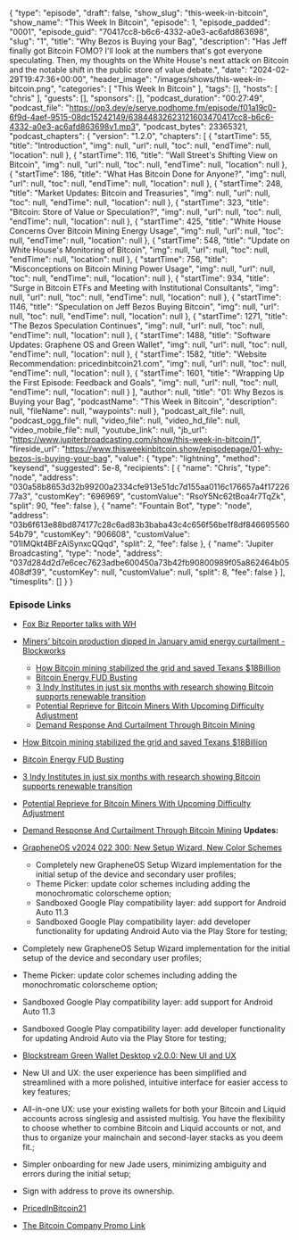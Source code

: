 {
  "type": "episode",
  "draft": false,
  "show_slug": "this-week-in-bitcoin",
  "show_name": "This Week In Bitcoin",
  "episode": 1,
  "episode_padded": "0001",
  "episode_guid": "70417cc8-b6c6-4332-a0e3-ac6afd863698",
  "slug": "1",
  "title": "Why Bezos is Buying your Bag",
  "description": "Has Jeff finally got Bitcoin FOMO? I'll look at the numbers that's got everyone speculating. Then, my thoughts on the White House's next attack on Bitcoin and the notable shift in the public store of value debate.",
  "date": "2024-02-29T19:47:36+00:00",
  "header_image": "/images/shows/this-week-in-bitcoin.png",
  "categories": [
    "This Week In Bitcoin"
  ],
  "tags": [],
  "hosts": [
    "chris"
  ],
  "guests": [],
  "sponsors": [],
  "podcast_duration": "00:27:49",
  "podcast_file": "https://op3.dev/e/serve.podhome.fm/episode/f01a19c0-6f9d-4aef-9515-08dc15242149/63844832623121603470417cc8-b6c6-4332-a0e3-ac6afd863698v1.mp3",
  "podcast_bytes": 23365321,
  "podcast_chapters": {
    "version": "1.2.0",
    "chapters": [
      {
        "startTime": 55,
        "title": "Introduction",
        "img": null,
        "url": null,
        "toc": null,
        "endTime": null,
        "location": null
      },
      {
        "startTime": 116,
        "title": "Wall Street's Shifting View on Bitcoin",
        "img": null,
        "url": null,
        "toc": null,
        "endTime": null,
        "location": null
      },
      {
        "startTime": 186,
        "title": "What Has Bitcoin Done for Anyone?",
        "img": null,
        "url": null,
        "toc": null,
        "endTime": null,
        "location": null
      },
      {
        "startTime": 248,
        "title": "Market Updates: Bitcoin and Treasuries",
        "img": null,
        "url": null,
        "toc": null,
        "endTime": null,
        "location": null
      },
      {
        "startTime": 323,
        "title": "Bitcoin: Store of Value or Speculation?",
        "img": null,
        "url": null,
        "toc": null,
        "endTime": null,
        "location": null
      },
      {
        "startTime": 425,
        "title": "White House Concerns Over Bitcoin Mining Energy Usage",
        "img": null,
        "url": null,
        "toc": null,
        "endTime": null,
        "location": null
      },
      {
        "startTime": 548,
        "title": "Update on White House's Monitoring of Bitcoin",
        "img": null,
        "url": null,
        "toc": null,
        "endTime": null,
        "location": null
      },
      {
        "startTime": 756,
        "title": "Misconceptions on Bitcoin Mining Power Usage",
        "img": null,
        "url": null,
        "toc": null,
        "endTime": null,
        "location": null
      },
      {
        "startTime": 934,
        "title": "Surge in Bitcoin ETFs and Meeting with Institutional Consultants",
        "img": null,
        "url": null,
        "toc": null,
        "endTime": null,
        "location": null
      },
      {
        "startTime": 1146,
        "title": "Speculation on Jeff Bezos Buying Bitcoin",
        "img": null,
        "url": null,
        "toc": null,
        "endTime": null,
        "location": null
      },
      {
        "startTime": 1271,
        "title": "The Bezos Speculation Continues",
        "img": null,
        "url": null,
        "toc": null,
        "endTime": null,
        "location": null
      },
      {
        "startTime": 1488,
        "title": "Software Updates: Graphene OS and Green Wallet",
        "img": null,
        "url": null,
        "toc": null,
        "endTime": null,
        "location": null
      },
      {
        "startTime": 1582,
        "title": "Website Recommendation: pricedinbitcoin21.com",
        "img": null,
        "url": null,
        "toc": null,
        "endTime": null,
        "location": null
      },
      {
        "startTime": 1601,
        "title": "Wrapping Up the First Episode: Feedback and Goals",
        "img": null,
        "url": null,
        "toc": null,
        "endTime": null,
        "location": null
      }
    ],
    "author": null,
    "title": "01: Why Bezos is Buying your Bag",
    "podcastName": "This Week in Bitcoin",
    "description": null,
    "fileName": null,
    "waypoints": null
  },
  "podcast_alt_file": null,
  "podcast_ogg_file": null,
  "video_file": null,
  "video_hd_file": null,
  "video_mobile_file": null,
  "youtube_link": null,
  "jb_url": "https://www.jupiterbroadcasting.com/show/this-week-in-bitcoin/1",
  "fireside_url": "https://www.thisweekinbitcoin.show/episodepage/01-why-bezos-is-buying-your-bag",
  "value": {
    "type": "lightning",
    "method": "keysend",
    "suggested": 5e-8,
    "recipients": [
      {
        "name": "Chris",
        "type": "node",
        "address": "030a58b8653d32b99200a2334cfe913e51dc7d155aa0116c176657a4f1722677a3",
        "customKey": "696969",
        "customValue": "RsoY5Nc62tBoa4r7TqZk",
        "split": 90,
        "fee": false
      },
      {
        "name": "Fountain Bot",
        "type": "node",
        "address": "03b6f613e88bd874177c28c6ad83b3baba43c4c656f56be1f8df84669556054b79",
        "customKey": "906608",
        "customValue": "01IMQkt4BFzAiSynxcQQqd",
        "split": 2,
        "fee": false
      },
      {
        "name": "Jupiter Broadcasting",
        "type": "node",
        "address": "037d284d2d7e6cec7623adbe600450a73b42fb90800989f05a862464b05408df39",
        "customKey": null,
        "customValue": null,
        "split": 8,
        "fee": false
      }
    ],
    "timesplits": []
  }
}


### Episode Links

* [Fox Biz Reporter talks with WH](https://twitter.com/CGasparino/status/1762525370455032023?)
* [Miners’ bitcoin production dipped in January amid energy curtailment - Blockworks](https://blockworks.co/news/bitcoin-mining-production-january)

  * [How Bitcoin mining stabilized the grid and saved Texans $18Billion](https://twitter.com/dsbatten/status/1759483070070272353?t=E9EIlRX-vHxbQ8g23lQU3A)
  * [Bitcoin Energy FUD Busting](https://twitter.com/dsbatten/status/1758796183114551420?t=E9EIlRX-vHxbQ8g23lQU3A)
  * [3 Indy Institutes in just six months with research showing Bitcoin supports renewable transition](https://twitter.com/dsbatten/status/1757605305658249330?t=E9EIlRX-vHxbQ8g23lQU3A)
  * [Potential Reprieve for Bitcoin Miners With Upcoming Difficulty Adjustment](https://news.bitcoin.com/potential-reprieve-for-bitcoin-miners-with-upcoming-difficulty-adjustment-following-record-hike/)
  * [Demand Response And Curtailment Through Bitcoin Mining](https://foreman.mn/blog/demand-response/)

* [How Bitcoin mining stabilized the grid and saved Texans $18Billion](https://twitter.com/dsbatten/status/1759483070070272353?t=E9EIlRX-vHxbQ8g23lQU3A)
* [Bitcoin Energy FUD Busting](https://twitter.com/dsbatten/status/1758796183114551420?t=E9EIlRX-vHxbQ8g23lQU3A)
* [3 Indy Institutes in just six months with research showing Bitcoin supports renewable transition](https://twitter.com/dsbatten/status/1757605305658249330?t=E9EIlRX-vHxbQ8g23lQU3A)
* [Potential Reprieve for Bitcoin Miners With Upcoming Difficulty Adjustment](https://news.bitcoin.com/potential-reprieve-for-bitcoin-miners-with-upcoming-difficulty-adjustment-following-record-hike/)
* [Demand Response And Curtailment Through Bitcoin Mining](https://foreman.mn/blog/demand-response/)
**Updates:**

* [GrapheneOS v2024 022 300: New Setup Wizard, New Color Schemes](https://www.nobsbitcoin.com/grapheneos-v2024022300/)

  * Completely new GrapheneOS Setup Wizard implementation for the initial setup of the device and secondary user profiles;
  * Theme Picker: update color schemes including adding the monochromatic colorscheme option;
  * Sandboxed Google Play compatibility layer: add support for Android Auto 11.3
  * Sandboxed Google Play compatibility layer: add developer functionality for updating Android Auto via the Play Store for testing;

* Completely new GrapheneOS Setup Wizard implementation for the initial setup of the device and secondary user profiles;
* Theme Picker: update color schemes including adding the monochromatic colorscheme option;
* Sandboxed Google Play compatibility layer: add support for Android Auto 11.3
* Sandboxed Google Play compatibility layer: add developer functionality for updating Android Auto via the Play Store for testing;
* [Blockstream Green Wallet Desktop v2.0.0: New UI and UX](https://www.nobsbitcoin.com/green-wallet-desktop-v2-0-0/)
* New UI and UX: the user experience has been simplified and streamlined with a more polished, intuitive interface for easier access to key features;
* All-in-one UX: use your existing wallets for both your Bitcoin and Liquid accounts across singlesig and assisted multisig. You have the flexibility to choose whether to combine Bitcoin and Liquid accounts or not, and thus to organize your mainchain and second-layer stacks as you deem fit.;
* Simpler onboarding for new Jade users, minimizing ambiguity and errors during the initial setup;
* Sign with address to prove its ownership.
* [PricedInBitcoin21](https://www.pricedinbitcoin21.com/landing)
* [The Bitcoin Company Promo Link](https://app.thebitcoincompany.com/signup?ref=UNPLUGGED)


